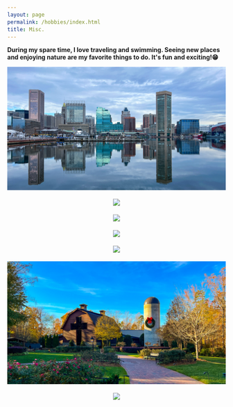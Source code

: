 ```yaml
---
layout: page
permalink: /hobbies/index.html
title: Misc.
---
```



**During my spare time, I love traveling and swimming. Seeing new places and enjoying nature are my favorite things to do. It's fun and exciting!😁**

<center>
<img src="/images/btm.JPG">
</center>

<br>

<center>
<img src="/images/glaci.JPG">
</center>

<br>

<center>
<img src="/images/minne.JPG">
</center>

<br>

<center>
<img src="/images/nature.JPG">
</center>

<br>

<center>
<img src="/images/teton.JPG">
</center>

<br>

<center>
<img src="/images/nc.JPG">
</center>

<br>

<center>
<img src="/images/yellow.JPG">
</center>







